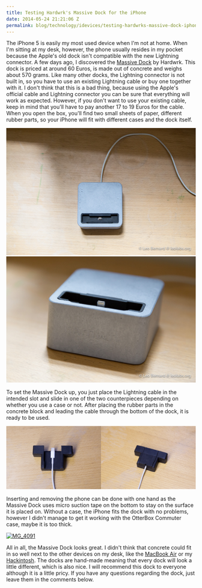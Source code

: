 ```yaml
---
title: Testing Hardwrk's Massive Dock for the iPhone
date: 2014-05-24 21:21:06 Z
permalink: blog/technology/idevices/testing-hardwrks-massive-dock-iphone
---
```


The iPhone 5 is easily my most used device when I'm not at home. When I'm sitting at my desk, however, the phone usually resides in my pocket because the Apple's old dock isn't compatible with the new Lightning connector. A few days ago, I discovered the [Massive Dock](http://hardwrk.com/en/massive-dock-iphone5.html "Massive Dock") by Hardwrk. This dock is priced at around 60 Euros, is made out of concrete and weighs about 570 grams. Like many other docks, the Lightning connector is not built in, so you have to use an existing Lightning cable or buy one together with it. I don't think that this is a bad thing, because using the Apple's official cable and Lightning connector you can be sure that everything will work as expected. However, if you don't want to use your existing cable, keep in mind that you'll have to pay another 17 to 19 Euros for the cable. When you open the box, you'll find two small sheets of paper, different rubber parts, so your iPhone will fit with different cases and the dock itself.

[![MG_4092](/uploads/2014/05/MG_4092.jpg)](/uploads/2014/05/MG_4092.jpg)
[![MG_4093](/uploads/2014/05/MG_4093.jpg)](/uploads/2014/05/MG_4093.jpg)

To set the Massive Dock up, you just place the Lightning cable in the intended slot and slide in one of the two counterpieces depending on whether you use a case or not. After placing the rubber parts in the concrete block and leading the cable through the bottom of the dock, it is ready to be used.

[![MG_4102](/uploads/2014/05/MG_4102.jpg)](/uploads/2014/05/MG_4102.jpg)

Inserting and removing the phone can be done with one hand as the Massive Dock uses micro suction tape on the bottom to stay on the surface it is placed on. Without a case, the iPhone fits the dock with no problems, however I didn't manage to get it working with the OtterBox Commuter case, maybe it is too thick.

[![MG_4091](/uploads/2014/05/MG_4091.jpg)](/uploads/2014/05/MG_4091.jpg)

All in all, the Massive Dock looks great. I didn't think that concrete could fit in so well next to the other devices on my desk, like the [MacBook Air](http://leolabs.org/blog/idevices/haswell-macbook-air/ "Testing the 13″ Haswell MacBook Air") or my [Hackintosh](http://leolabs.org/blog/hackintosh-2/ "Building an Ivy Bridge Hackintosh – The Build"). The docks are hand-made meaning that every dock will look a little different, which is also nice. I will recommend this dock to everyone although it is a little pricy. If you have any questions regarding the dock, just leave them in the comments below.
